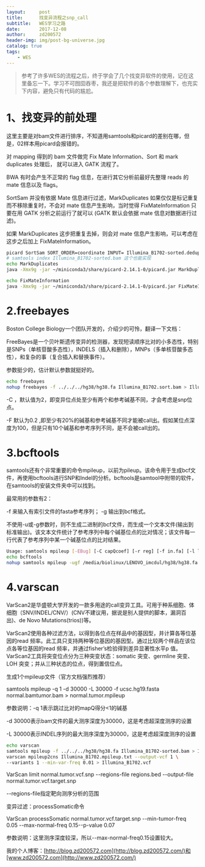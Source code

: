 ```yaml
---
layout:     post
title:      找变异流程之snp_call
subtitle:   WES学习之路
date:       2017-12-08
author:     zd200572
header-img: img/post-bg-universe.jpg
catalog: true
tags:
    - WES
---
```


> 参考了许多WES的流程之后，终于学会了几个找变异软件的使用，记在这里备忘一下。学习不可囫囵吞枣，我还是把软件的各个参数理解下，也充实下内容，避免只有代码的尴尬。

# 1、找变异的前处理

这里主要是对bam文件进行排序，不知道用samtools和picard的差别在哪，但是，02样本用picard会报错的。

对 mapping 得到的 bam 文件做完 Fix Mate Information、Sort 和 mark duplicates 处理后， 就可以进入 GATK 流程了。

 BWA 有时会产生不正常的 flag 信息，在进行其它分析前最好先整理 reads 的 mate 信息以及 flags。

SortSam 并没有依据 Mate 信息进行过滤，MarkDuplicates 如果仅仅是标记重复而不移除重复时，不会对 mate 信息产生影响，当时觉得 FixMateInformation 只要在用 GATK 分析之前运行了就可以 (GATK 默认会依据 mate 信息对数据进行过滤)。

如果 MarkDuplicates 这步把重复去掉，则会对 mate 信息产生影响，可以考虑在这步之后加上 FixMateInformation。

```sh
picard SortSam SORT_ORDER=coordinate INPUT= Illumina_B1702-sorted.dedup.add.bam OUTPUT= Illumina_B1702.add.sorted.bam
# samtools index Illumina_B1702-sorted.bam 这个也能实现
echo MarkDuplicates
java -Xmx9g -jar ~/miniconda3/share/picard-2.14.1-0/picard.jar MarkDuplicates CREATE_INDEX=true REMOVE_DUPLICATES=True ASSUME_SORTED=True VALIDATION_STRINGENCY=LENIENT METRICS_FILE=/dev/null INPUT=Illumina_B1702-sorted.bam OUTPUT=Illumina_B1702-sorted.dedup.bam TMP_DIR=/media/biolinux/LENOVO_imcdul/WEA/tmp

echo FixMateInformation
java -Xmx9g -jar ~/miniconda3/share/picard-2.14.1-0/picard.jar FixMateInformation SO=coordinate VALIDATION_STRINGENCY=LENIENT CREATE_INDEX=true INPUT=Illumina_B1702-sorted.bam OUTPUT=Illumina_B1702-sorted.mate.bam TMP_DIR=/media/biolinux/LENOVO_imcdul/WEA/tmp
```

# 2.freebayes

Boston College Biology一个团队开发的，介绍少的可怜，翻译一下文档：

FreeBayes是一个贝叶斯遗传变异的检测器，发现短读顺序比对的小多态性，特别是SNPs（单核苷酸多态性），INDELS（插入和删除），MNPs（多单核苷酸多态性），和复杂的事（复合插入和替换事件）。

参数挺少的，估计默认参数就挺好的。

```sh
echo freebayes
nohup freebayes -f ../../../hg38/hg38.fa Illumina_B1702.sort.bam > Illumina_B1702_freebayes.vcf &
```

-C ，默认值为2，即变异位点处至少有两个和参考碱基不同，才会考虑是snp位点。

-F 默认为0.2 ,即至少有20%的碱基和参考碱基不同才能被call出。假如某位点深度为100，但是只有10个碱基和参考序列不同，是不会被call出的。

# 3.bcftools

samtools还有个非常重要的命令mpileup，以前为pileup。该命令用于生成bcf文件，再使用bcftools进行SNP和Indel的分析。bcftools是samtool中附带的软件，在samtools的安装文件夹中可以找到。

最常用的参数有2：

 -f 来输入有索引文件的fasta参考序列； -g 输出到bcf格式。

不使用-u或-g参数时，则不生成二进制的bcf文件，而生成一个文本文件(输出到标准输出)。该文本文件统计了参考序列中每个碱基位点的比对情况；该文件每一行代表了参考序列中某一个碱基位点的比对结果。

```sh
Usage: samtools mpileup [-EBug] [-C capQcoef] [-r reg] [-f in.fa] [-l list] [-M capMapQ] [-Q minBaseQ] [-q minMapQ] in.bam [in2.bam [...]]
echo bcftools
nohup samtools mpileup -ugf /media/biolinux/LENOVO_imcdul/hg38/hg38.fa  Illumina_B1702-sorted.bam  |bcftools call -vmO z -o \ Illumina_B1702.bcftools.vcf.gz &
```

# 4.varscan

VarScan2是华盛顿大学开发的一款多用途的call变异工具。可用于种系细胞、体细胞（SNV/INDEL/CNV/）(CNV不建议用，据说是别人提供的脚本，漏洞百出)、de Novo Mutations(trios))等。

VarScan2使用各种过滤方法，以得到各位点在样品中的基因型，并计算各等位基因的read 频率。此工具只支持两种等位基因的基因型。通过比较两个样品在该位点各等位基因的read 频率，并通过fisher’s检验得到差异显著性水平p 值。VarScan2工具将突变位点分为三种突变状态：somatic 突变、germline 突变、LOH 突变；并从三种状态的位点，得到置信位点。

生成1个mpileup文件（官方文档强烈推荐）

samtools  mpileup -q 1  -d 30000  -L 30000 -f ucsc.hg19.fasta  normal.bamtumor.bam  >  normal.tumor.mpileup

 参数说明：-q 1表示跳过比对的mapQ得分<1的碱基

-d 30000表示bam文件的最大测序深度为30000，这是考虑超深度测序的设置

-L 30000表示INDEL序列的最大测序深度为30000，这是考虑超深度测序的设置

```sh
echo varscan
samtools mpileup -f ../../../hg38/hg38.fa Illumina_B1702-sorted.bam > Illumina_B1702.mpileup.txt
varscan mpileup2cns Illumina_B1702.mpileup.txt --output-vcf 1 \ 
--variants 1 --min-var-freq 0.01 > Illumina_B1702.vcf
```

VarScan limit  normal.tumor.vcf.snp  --regions-file  regions.bed  --output-file  normal.tumor.vcf.target.snp

--regions-file指定靶向测序分析的范围

变异过滤：processSomatic命令

VarScan processSomatic  normal.tumor.vcf.target.snp  --min-tumor-freq 0.05 --max-normal-freq 0.15--p-value 0.07

参数说明：这里测序深度较深，所以--max-normal-freq0.15设置较大。

我的个人博客：[http://blog.zd200572.com](http://blog.zd200572.com/)和[www.zd200572.com](http://www.zd200572.com/)